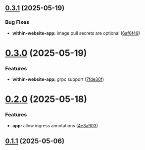 ## [0.3.1](https://git.gitea.svc.alrest.xeserv.us/xe/yoke-stuff/compare/v0.3.0...v0.3.1) (2025-05-19)

### Bug Fixes

- **within-website-app:** image pull secrets are optional ([6af6f49](https://git.gitea.svc.alrest.xeserv.us/xe/yoke-stuff/commit/6af6f4979cdf84e6f95bb2c8cccad285e701970a))

# [0.3.0](https://git.gitea.svc.alrest.xeserv.us/xe/yoke-stuff/compare/v0.2.0...v0.3.0) (2025-05-19)

### Features

- **within-website-app:** grpc support ([7fde30f](https://git.gitea.svc.alrest.xeserv.us/xe/yoke-stuff/commit/7fde30f4f41a11064a0c21a8dae41e23eea23581))

# [0.2.0](https://git.gitea.svc.alrest.xeserv.us/xe/yoke-stuff/compare/v0.1.1...v0.2.0) (2025-05-18)

### Features

- **app:** allow ingress annotations ([4e3a903](https://git.gitea.svc.alrest.xeserv.us/xe/yoke-stuff/commit/4e3a903d3aeb59a484167019561e7c378aef38de))

## [0.1.1](https://git.gitea.svc.alrest.xeserv.us/xe/yoke-stuff/compare/v0.1.0...v0.1.1) (2025-05-06)
